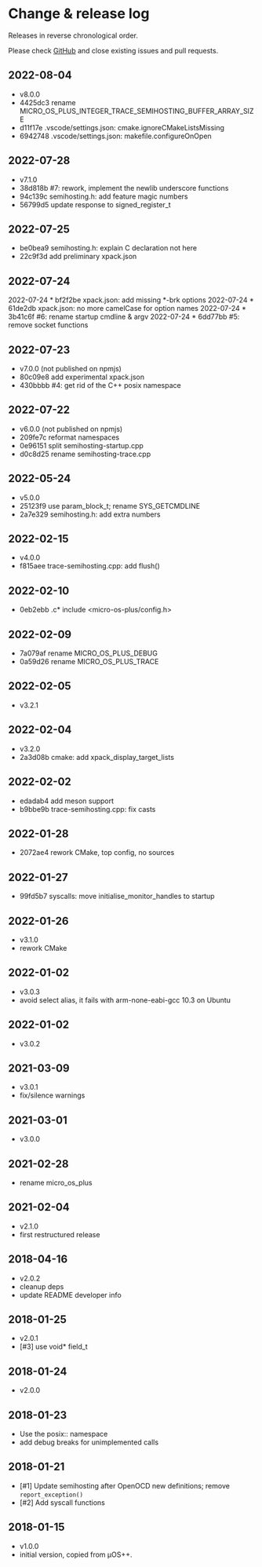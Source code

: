 # Change & release log

Releases in reverse chronological order.

Please check
[GitHub](https://github.com/micro-os-plus/semihosting-xpack/issues/)
and close existing issues and pull requests.

## 2022-08-04

* v8.0.0
* 4425dc3 rename MICRO_OS_PLUS_INTEGER_TRACE_SEMIHOSTING_BUFFER_ARRAY_SIZE
* d11f17e .vscode/settings.json: cmake.ignoreCMakeListsMissing
* 6942748 .vscode/settings.json: makefile.configureOnOpen

## 2022-07-28

* v7.1.0
* 38d818b #7: rework, implement the newlib underscore functions
* 94c139c semihosting.h: add feature magic numbers
* 56799d5 update response to signed_register_t

## 2022-07-25

* be0bea9 semihosting.h: explain C declaration not here
* 22c9f3d add preliminary xpack.json

## 2022-07-24

2022-07-24 * bf2f2be xpack.json: add missing *-brk options
2022-07-24 * 61de2db xpack.json: no more camelCase for option names
2022-07-24 * 3b41c6f #6: rename startup cmdline & argv
2022-07-24 * 6dd77bb #5: remove socket functions

## 2022-07-23

* v7.0.0 (not published on npmjs)
* 80c09e8 add experimental xpack.json
* 430bbbb #4: get rid of the C++ posix namespace

## 2022-07-22

* v6.0.0 (not published on npmjs)
* 209fe7c reformat namespaces
* 0e96151 split semihosting-startup.cpp
* d0c8d25 rename semihosting-trace.cpp

## 2022-05-24

* v5.0.0
* 25123f9 use param_block_t; rename SYS_GETCMDLINE
* 2a7e329 semihosting.h: add extra numbers

## 2022-02-15

* v4.0.0
* f815aee trace-semihosting.cpp: add flush()

## 2022-02-10

* 0eb2ebb .c* include <micro-os-plus/config.h>

## 2022-02-09

* 7a079af rename MICRO_OS_PLUS_DEBUG
* 0a59d26 rename MICRO_OS_PLUS_TRACE

## 2022-02-05

* v3.2.1

## 2022-02-04

* v3.2.0
* 2a3d08b cmake: add xpack_display_target_lists

## 2022-02-02

* edadab4 add meson support
* b9bbe9b trace-semihosting.cpp: fix casts

## 2022-01-28

* 2072ae4 rework CMake, top config, no sources

## 2022-01-27

* 99fd5b7 syscalls: move initialise_monitor_handles to startup

## 2022-01-26

* v3.1.0
* rework CMake

## 2022-01-02

* v3.0.3
* avoid select alias, it fails with arm-none-eabi-gcc 10.3 on Ubuntu

## 2022-01-02

* v3.0.2

## 2021-03-09

* v3.0.1
* fix/silence warnings

## 2021-03-01

* v3.0.0

## 2021-02-28

* rename micro_os_plus

## 2021-02-04

* v2.1.0
* first restructured release

## 2018-04-16

* v2.0.2
* cleanup deps
* update README developer info

##  2018-01-25

* v2.0.1
* [#3] use void* field_t

## 2018-01-24

* v2.0.0

## 2018-01-23

* Use the posix:: namespace
* add debug breaks for unimplemented calls

## 2018-01-21

* [#1] Update semihosting after OpenOCD new definitions; remove `report_exception()`
* [#2] Add syscall functions

## 2018-01-15

* v1.0.0
* initial version, copied from µOS++.
